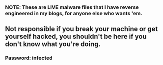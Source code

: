 ### NOTE: These are LIVE malware files that I have reverse engineered in my blogs, for anyone else who wants 'em.

## **Not responsible if you break your machine or get yourself hacked, you shouldn't be here if you don't know what you're doing.**

### Password: infected
